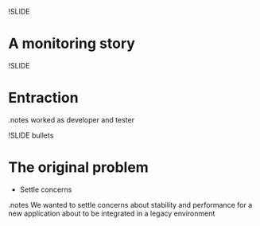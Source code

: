 !SLIDE 
# A monitoring story #

!SLIDE
# Entraction #

.notes worked as developer and tester

!SLIDE bullets 
# The original problem #

* Settle concerns

.notes We wanted to settle concerns about stability and performance for a new application about to be integrated in a legacy environment
